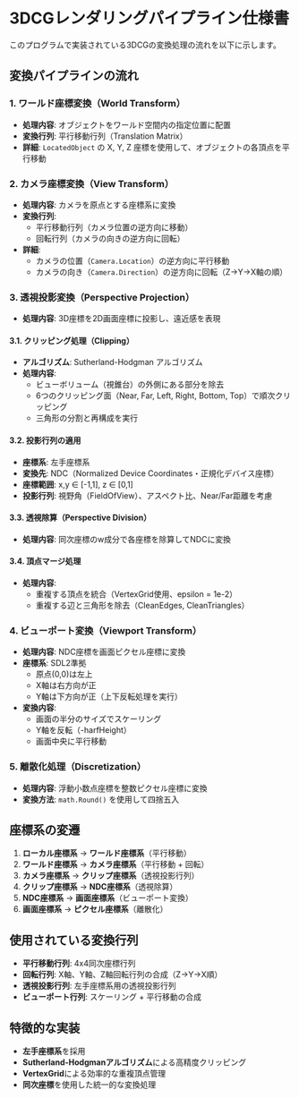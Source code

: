 # 3DCGレンダリングパイプライン仕様書

このプログラムで実装されている3DCGの変換処理の流れを以下に示します。

## 変換パイプラインの流れ

### 1. ワールド座標変換（World Transform）
- **処理内容**: オブジェクトをワールド空間内の指定位置に配置
- **変換行列**: 平行移動行列（Translation Matrix）
- **詳細**: `LocatedObject` の X, Y, Z 座標を使用して、オブジェクトの各頂点を平行移動

### 2. カメラ座標変換（View Transform）
- **処理内容**: カメラを原点とする座標系に変換
- **変換行列**: 
  - 平行移動行列（カメラ位置の逆方向に移動）
  - 回転行列（カメラの向きの逆方向に回転）
- **詳細**: 
  - カメラの位置（`Camera.Location`）の逆方向に平行移動
  - カメラの向き（`Camera.Direction`）の逆方向に回転（Z→Y→X軸の順）

### 3. 透視投影変換（Perspective Projection）
- **処理内容**: 3D座標を2D画面座標に投影し、遠近感を表現

#### 3.1. クリッピング処理（Clipping）
- **アルゴリズム**: Sutherland-Hodgman アルゴリズム
- **処理内容**: 
  - ビューボリューム（視錐台）の外側にある部分を除去
  - 6つのクリッピング面（Near, Far, Left, Right, Bottom, Top）で順次クリッピング
  - 三角形の分割と再構成を実行

#### 3.2. 投影行列の適用
- **座標系**: 左手座標系
- **変換先**: NDC（Normalized Device Coordinates・正規化デバイス座標）
- **座標範囲**: x,y ∈ [-1,1], z ∈ [0,1]
- **投影行列**: 視野角（FieldOfView）、アスペクト比、Near/Far距離を考慮

#### 3.3. 透視除算（Perspective Division）
- **処理内容**: 同次座標のw成分で各座標を除算してNDCに変換

#### 3.4. 頂点マージ処理
- **処理内容**: 
  - 重複する頂点を統合（VertexGrid使用、epsilon = 1e-2）
  - 重複する辺と三角形を除去（CleanEdges, CleanTriangles）

### 4. ビューポート変換（Viewport Transform）
- **処理内容**: NDC座標を画面ピクセル座標に変換
- **座標系**: SDL2準拠
  - 原点(0,0)は左上
  - X軸は右方向が正
  - Y軸は下方向が正（上下反転処理を実行）
- **変換内容**:
  - 画面の半分のサイズでスケーリング
  - Y軸を反転（-harfHeight）
  - 画面中央に平行移動

### 5. 離散化処理（Discretization）
- **処理内容**: 浮動小数点座標を整数ピクセル座標に変換
- **変換方法**: `math.Round()` を使用して四捨五入

## 座標系の変遷

1. **ローカル座標系** → **ワールド座標系**（平行移動）
2. **ワールド座標系** → **カメラ座標系**（平行移動 + 回転）
3. **カメラ座標系** → **クリップ座標系**（透視投影行列）
4. **クリップ座標系** → **NDC座標系**（透視除算）
5. **NDC座標系** → **画面座標系**（ビューポート変換）
6. **画面座標系** → **ピクセル座標系**（離散化）

## 使用されている変換行列

- **平行移動行列**: 4x4同次座標行列
- **回転行列**: X軸、Y軸、Z軸回転行列の合成（Z→Y→X順）
- **透視投影行列**: 左手座標系用の透視投影行列
- **ビューポート行列**: スケーリング + 平行移動の合成

## 特徴的な実装

- **左手座標系**を採用
- **Sutherland-Hodgmanアルゴリズム**による高精度クリッピング
- **VertexGrid**による効率的な重複頂点管理
- **同次座標**を使用した統一的な変換処理
